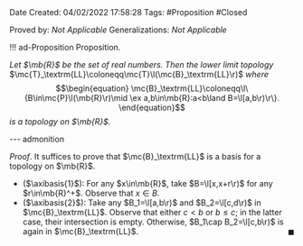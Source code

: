 <br />
<br />

Date Created: 04/02/2022 17:58:28
Tags: #Proposition #Closed 

Proved by: _Not Applicable_
Generalizations: _Not Applicable_

!!! ad-Proposition Proposition.

_Let $\mb{R}$ be the set of real numbers. Then the lower limit topology_ $\mc{T}_\textrm{LL}\coloneqq\mc{T}\l(\mc{B}_\textrm{LL}\r)$ _where_
$$\begin{equation}
    \mc{B}_\textrm{LL}\coloneqq\l\{B\in\mc{P}\l(\mb{R}\r)\mid \ex a,b\in\mb{R}:a<b\land B=\l[a,b\r)\r\}.
\end{equation}$$
_is a topology on $\mb{R}$._

--- admonition

_Proof_. It suffices to prove that $\mc{B}_\textrm{LL}$ is a basis for a topology on $\mb{R}$.
* ($\axibasis{1}$): For any $x\in\mb{R}$, take $B=\l[x,x+r\r)$ for any $r\in\mb{R}^+$. Observe that $x\in B$.
* ($\axibasis{2}$): Take any $B_1=\l[a,b\r)$ and $B_2=\l[c,d\r)$ in $\mc{B}_\textrm{LL}$. Observe that either $c<b$ or $b\leq c$; in the latter case, their intersection is empty. Otherwise, $B_1\cap B_2=\l[c,b\r)$ is again in $\mc{B}_\textrm{LL}$.<span style="float:right;">$\blacksquare$</span>
